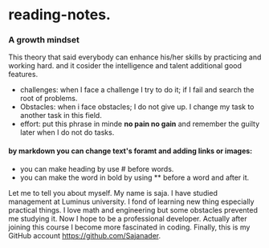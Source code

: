 # reading-notes.
### A growth mindset 
This theory that said everybody can enhance his/her skills by practicing and working hard. and it cosider the intelligence and talent additional good features.
* challenges: when I face a challenge I try to do it; if I fail and search the root of problems.
* Obstacles: when i face obstacles; I do not give up. I change my task to another task in this field.
*  effort: put this phrase in minde **no pain no gain**  and remember the guilty later when I do not do tasks.

#### by markdown you can change text's foramt and adding links or images:
 * you can make heading by use # before words.
 * you can make the word in bold by using ** before a word and after it.
 
 Let me to tell you about myself. My name is saja.
 I have studied management at Luminus university. I fond of learning new thing especially practical things. I love math and engineering but some obstacles prevented me studying it. Now I hope to be a professional developer. Actually after joining this course I become more fascinated in coding.
 Finally, this is my GitHub account https://github.com/Sajanader.